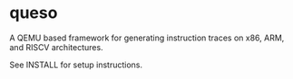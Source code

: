 # queso

A QEMU based framework for generating instruction traces on x86, ARM, and
RISCV architectures.

See INSTALL for setup instructions.
